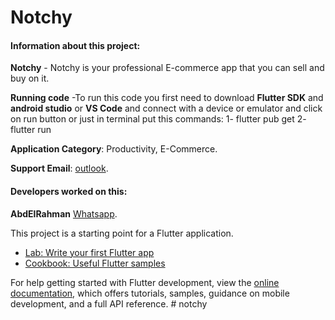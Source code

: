 # Notchy

#### Information about this project:

**Notchy** - Notchy is your professional E-commerce app that you can sell and buy on it.

**Running code** -To run this code you first need to download **Flutter SDK** and **android studio** or **VS Code** and connect with a device or emulator and click on run button or just in terminal put this commands:
                 1- flutter pub get
                 2- flutter run

**Application Category**:  Productivity, E-Commerce.

**Support Email**: [outlook](mailto:abdelrahman-mohamed98@outlook.com).

#### Developers worked on this:

**AbdElRahman** [Whatsapp](https://api.whatsapp.com/send?phone=0201225743656).

This project is a starting point for a Flutter application.

- [Lab: Write your first Flutter app](https://docs.flutter.dev/get-started/codelab)
- [Cookbook: Useful Flutter samples](https://docs.flutter.dev/cookbook)

For help getting started with Flutter development, view the
[online documentation](https://docs.flutter.dev/), which offers tutorials,
samples, guidance on mobile development, and a full API reference.
#   n o t c h y 
 
 